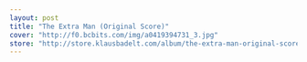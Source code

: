 ```yaml
---
layout: post
title: "The Extra Man (Original Score)"
cover: "http://f0.bcbits.com/img/a0419394731_3.jpg"
store: "http://store.klausbadelt.com/album/the-extra-man-original-score?pk=170"
---
```

